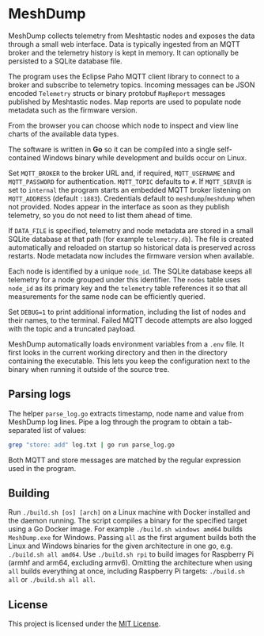 # MeshDump


MeshDump collects telemetry from Meshtastic nodes and exposes the data through
a small web interface. Data is typically ingested from an MQTT broker and the
telemetry history is kept in memory. It can optionally be persisted to a SQLite
database file.

The program uses the Eclipse Paho MQTT client library to connect to a broker
and subscribe to telemetry topics. Incoming messages can be JSON encoded
`Telemetry` structs or binary protobuf `MapReport` messages published by
Meshtastic nodes. Map reports are used to populate node metadata such as the
firmware version.

From the browser you can choose which node to inspect and view line charts of
the available data types.


The software is written in **Go** so it can be compiled into a single
self-contained Windows binary while development and builds occur on Linux.

Set `MQTT_BROKER` to the broker URL and, if required, `MQTT_USERNAME` and
`MQTT_PASSWORD` for authentication. `MQTT_TOPIC` defaults to `#`.
If `MQTT_SERVER` is set to `internal` the program starts an embedded MQTT broker
listening on `MQTT_ADDRESS` (default `:1883`). Credentials default to
`meshdump`/`meshdump` when not provided.
Nodes appear in the interface as soon as they publish telemetry, so you do not
need to list them ahead of time.

If `DATA_FILE` is specified, telemetry and node metadata are stored in a small
SQLite database at that path (for example `telemetry.db`). The file is created
automatically and reloaded on startup so historical data is preserved across
restarts.
Node metadata now includes the firmware version when available.

Each node is identified by a unique `node_id`. The SQLite database keeps all
telemetry for a node grouped under this identifier. The `nodes` table uses
`node_id` as its primary key and the `telemetry` table references it so that all
measurements for the same node can be efficiently queried.

Set `DEBUG=1` to print additional information, including the list of nodes and
their names, to the terminal. Failed MQTT decode attempts are also logged with
the topic and a truncated payload.



MeshDump automatically loads environment variables from a `.env` file. It first
looks in the current working directory and then in the directory containing the
executable. This lets you keep the configuration next to the binary when
running it outside of the source tree.


## Parsing logs

The helper `parse_log.go` extracts timestamp, node name and value from MeshDump log lines. Pipe a log through the program to obtain a tab-separated list of values:

```bash
grep "store: add" log.txt | go run parse_log.go
```

Both MQTT and store messages are matched by the regular expression used in the program.

## Building

Run `./build.sh [os] [arch]` on a Linux machine with Docker installed and the
daemon running. The script compiles a binary for the specified target using a
Go Docker image. For example `./build.sh windows amd64` builds
`MeshDump.exe` for Windows. Passing `all` as the first argument builds both the
Linux and Windows binaries for the given architecture in one go, e.g.
`./build.sh all amd64`. Use `./build.sh rpi` to build images for Raspberry Pi
(armhf and arm64, excluding armv6). Omitting the architecture when using
`all` builds everything at once, including Raspberry Pi targets:
`./build.sh all` or `./build.sh all all`.

## License

This project is licensed under the [MIT License](LICENSE).

